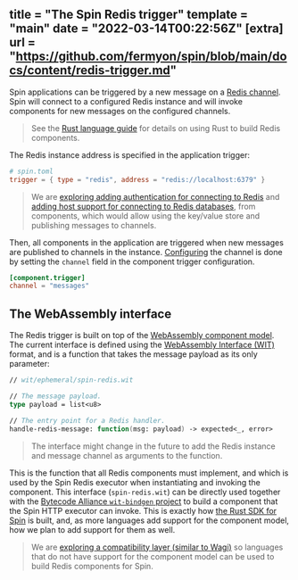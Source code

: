 title = "The Spin Redis trigger"
template = "main"
date = "2022-03-14T00:22:56Z"
[extra]
url = "https://github.com/fermyon/spin/blob/main/docs/content/redis-trigger.md"
---

Spin applications can be triggered by a new message on a [Redis channel](https://redis.io/topics/pubsub).
Spin will connect to a configured Redis instance and will invoke components for
new messages on the configured channels.

> See the [Rust language guide](/rust-components) for details on using Rust to
> build Redis components.

The Redis instance address is specified in the application trigger:

```toml
# spin.toml
trigger = { type = "redis", address = "redis://localhost:6379" }
```

> We are [exploring adding authentication for connecting to Redis](https://github.com/fermyon/spin/issues/192)
> and [adding host support for connecting to Redis databases](https://github.com/fermyon/spin/issues/181),
> from components, which would allow using the key/value store and publishing
> messages to channels.

Then, all components in the application are triggered when new messages are
published to channels in the instance. [Configuring](/configuration) the channel
 is done by setting the `channel` field in the component trigger configuration.

```toml
[component.trigger]
channel = "messages"
```

## The WebAssembly interface

The Redis trigger is built on top of the
[WebAssembly component model](https://github.com/WebAssembly/component-model).
The current interface is defined using the
[WebAssembly Interface (WIT)](https://github.com/bytecodealliance/wit-bindgen/blob/main/WIT.md)
format, and is a function that takes the message payload as its only parameter:

```fsharp
// wit/ephemeral/spin-redis.wit

// The message payload.
type payload = list<u8>

// The entry point for a Redis handler.
handle-redis-message: function(msg: payload) -> expected<_, error>
```

> The interface might change in the future to add the Redis instance and
> message channel as arguments to the function.

This is the function that all Redis components must implement, and which is
used by the Spin Redis executor when instantiating and invoking the component.
This interface (`spin-redis.wit`) can be directly used together with the
[Bytecode Alliance `wit-bindgen` project](https://github.com/bytecodealliance/wit-bindgen)
to build a component that the Spin HTTP executor can invoke.
This is exactly how [the Rust SDK for Spin](/rust-components) is built, and,
as more languages add support for the component model, how we plan to add
support for them as well.

> We are [exploring a compatibility layer (similar to Wagi)](https://github.com/fermyon/spin/issues/193)
> so languages that do not have support for the component model can be used to
> build Redis components for Spin.
